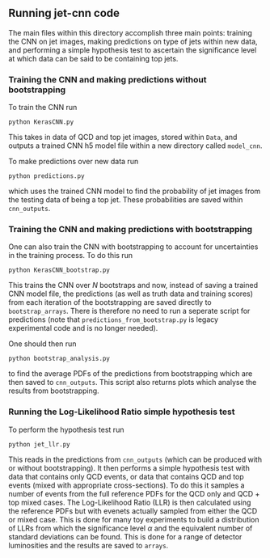 ## Running jet-cnn code

The main files within this directory accomplish three main points: training the CNN on jet images, making predictions on type of jets within new data, and performing a simple hypothesis test to ascertain the significance level at which data can be said to be containing top jets. 

### Training the CNN and making predictions without bootstrapping

To train the CNN run 
```
python KerasCNN.py
```
This takes in data of QCD and top jet images, stored within `Data`, and outputs a trained CNN h5 model file within a new directory called `model_cnn`.

To make predictions over new data run
```
python predictions.py
```
which uses the trained CNN model to find the probability of jet images from the testing data of being a top jet. These probabilities are saved within `cnn_outputs`.

### Training the CNN and making predictions with bootstrapping

One can also train the CNN with bootstrapping to account for uncertainties in the training process. To do this run
```
python KerasCNN_bootstrap.py
```
This trains the CNN over $N$ bootstraps and now, instead of saving a trained CNN model file, the predictions (as well as truth data and training scores) from each iteration of the bootstrapping are saved directly to `bootstrap_arrays`. There is therefore no need to run a seperate script for predictions (note that `predictions_from_bootstrap.py` is legacy experimental code and is no longer needed).

One should then run
```
python bootstrap_analysis.py
```
to find the average PDFs of the predictions from bootstrapping which are then saved to `cnn_outputs`. This script also returns plots which analyse the results from bootstrapping.

### Running the Log-Likelihood Ratio simple hypothesis test

To perform the hypothesis test run
```
python jet_llr.py
```
This reads in the predictions from `cnn_outputs` (which can be produced with or without bootstrapping). It then performs a simple hypothesis test with data that contains only QCD events, or data that contains QCD and top events (mixed with appropriate cross-sections). To do this it samples a number of events from the full reference PDFs for the QCD only and QCD + top mixed cases. The Log-Likelihood Ratio (LLR) is then calculated using the reference PDFs but with evenets actually sampled from either the QCD or mixed case. This is done for many toy experiments to build a distribution of LLRs from which the significance level $\alpha$ and the equivalent number of standard deviations can be found. This is done for a range of detector luminosities and the results are saved to `arrays`.


